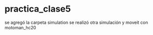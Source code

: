 # practica_clase5
se agregó la carpeta simulation 
se realizó otra simulación y moveit con motoman_hc20
